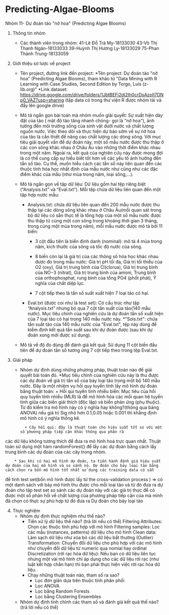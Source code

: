 # Predicting-Algae-Blooms
Nhóm 11- Dự đoán tảo "nở hoa" (Predicting Algae Blooms)

1. Thông tin nhóm
	- Các thành viên trong nhóm:
		41-Lê Đỗ Trà My-18133030
		43-Võ Thị Thanh Ngân-18133033
		39-Huỳnh Thị Hương Ly-18133029
		75-Phan Thành Trung-18133059

2. Giới thiệu sơ lược về project
	- Tên project, đường link đến project:
		*Tên project: Dự đoán tảo "nở hoa" (Predicting Algae Blooms), tham khảo từ "Data Mining with R Learning with Case Studies, Second Edition by Torgo, Luís (z-lib.org)"
		*Link dataset: https://drive.google.com/drive/folders/1JbtBEFj2dj2Ih0crDsAzoII7DNp0_VAZ?usp=sharing (tập data có trong thư viện R được nhóm tải và đẩy lên google drive)
	- Mô tả ngắn gọn bài toán mà nhóm muốn giải quyết: Sự xuất hiện dày đặt của tảo ( mật độ tảo tăng nhanh chóng- gọi là "nở hoa"),  ảnh tưởng đến môi trường sống của 
sinh vật dưới nước và chất lượng nguồn nước. Việc theo dõi và thực hiện dự báo sớm về sự nở hoa của tảo là cần thiết để nâng cao chất lượng các dòng sông.
Với mục tiêu giải quyết vấn đề dự đoán này, một số mẫu nước được thu thập ở các con sông khác nhau ở Châu Âu vào những thời điểm khác nhau trong một năm.
Ngoài ra, kết quả của nghiên cứu này được mong đợi là có thể cung cấp sự hiểu biết tốt hơn về các yếu tố ảnh hưởng đến tần số tảo. Cụ thể, muốn hiểu cách các tần số này 
liên quan đến các thuộc tính hóa học nhất định của mẫu nước như cũng như các đặc điểm khác của mẫu (như mùa trong năm, loại sông,...).

	- Mô tả ngắn gọn về tập dữ liệu: Dữ liệu gồm hai tệp riêng biệt (“Analysis.txt” và “Eval.txt”). Mỗi tệp chứa dữ liệu liên quan đến một tập hợp nước mẫu:
		* Analysis.txt: chứa dữ liệu liên quan đến 200 mẫu nước được thu thập tại các dòng sông khác nhau ở Châu Âu(mỗi quan sát trong bộ dữ liệu có sẵn thực tế là tổng hợp của một số mẫu nước được thu thập từ cùng một con sông trong khoảng thời gian 3 tháng,
trong cùng một mùa trong năm), mỗi mẫu nước được mô tả bởi 11 biến:
			+ 3 cột đầu tiên là biến định danh (nominal): mô tả 4 mùa trong năm, kích thước của sông và tốc độ nước của sông.

			+ 8 biến còn lại là giá trị của các thông số hóa học khác nhau được đo trong mẫu nước: Giá trị pH tối đa, Giá trị tối thiểu của O2 (oxy), Giá trị trung bình của Cl(clorua), Giá trị trung bình của NO−3 (nitrat),
Giá trị trung bình của amoni, Trung bình của orthophosphat, rung bình của tổng PO4 (phốt phát), Ý nghĩa của chất diệp lục.

			+ 7 cột tiếp theo là tần số suất xuất hiện 7 loại tảo có hại.

		* Eval.txt (được coi như là test set): Có cấu trúc như tập “Analysis.txt” nhưng bỏ qua 7 cột tần suất của tảo(140 mẫu nước). Mục tiêu chính của nghiên cứu là dự đoán tần 
số xuất hiện của 7 loại tảo có hại trong 140 mẫu nước này.
		*"Sols.txt": chứa tần suất tảo của 140 mẫu nước của "Eval.txt", tệp này dùng để kiểm định kết quả tần suất sau khi dự đoán được (sau khi dự đoán
xong mới được sử dụng).
	- Mô tả về độ đo dùng để đánh giá kết quả: Sử dụng 11 cột biến đầu tiên để dự đoán tần số tương ứng 7 cột tiếp theo trong tệp Eval.txt.

3. Giải pháp
	- Nhóm dự định dùng những phương pháp, thuật toán nào để giải quyết bài toán đó.
		*Mục tiêu chính của nghiên cứu này là thu được các dự đoán về giá trị tần số của bảy loại tảo trong một bộ 140 mẫu nước. Đây là một nhiệm vụ hồi quy tuyến tính
lấy mô hình dự đoán bằng thuật toán: 
			+ Hồi qui tuyến tính nhiều biến: Mục tiêu của hồi quy tuyến tính nhiều (MLR) là để mô hình hóa các mối quan hệ tuyến tính giữa các biến giải thích (độc lập) và biến phản ứng (phụ thuộc).
Từ đó kiểm tra mô hình này có ý nghĩa hay không?(thông qua bảng ANOVA) nếu giá trị Sig nhỏ hơn 0.1,0.05 hoặc 0.001 thì khẳng định mô hình có ý nghĩa thống kê.

			+ Cây hồi qui: đây là thuật toán cho hiệu suất tốt so với một số phương pháp tiếp cận khác thông qua phân rã 
các dữ liệu không tương thích để đưa ra mô hình hoá trực quan nhất. Thuật toán sử dụng một hàm randomForest() để lấy các dự đoán bằng cách 
lấy trung bình các dự đoán của các cây trong nhóm.
	
		* Sau khi có hai mô hình dự đoán, ta tiến hành đánh giá hiệu suất dự đoán của hai mô hình và so sánh nó. Dự đoán cho bảy loại tảo bằng cách chọn ra bốn mô hình tốt nhất sử dụng các training data có sẵn 
để tính test set(bốn mô hình được lấy từ the cross-validation process )  => có một danh sách với bảy mô hình thu được cho mỗi loại tảo và từ đó đưa ra dự đoán cho tập test set
so sánh các dự đoán này với các giá trị thực để có được một số phản hồi về chất lượng của phương pháp tiếp cận của mà mình đã chọn có thực sự phù hợp từ đó đưa ra Dự đoán cho bảy loại tảo
	

4. Thực nghiệm
	- Nhóm dự định thực nghiệm như thế nào?
		- Tiền xử lý dữ liệu thế nào? (trả lời nếu có thể)
			Filtering Attributes: Chọn các thuộc tính phù hợp với mô hình
			Filtering samples: Lọc các mẫu (instances, patterns) dữ liệu cho mô hình
			Clean data: Làm sạch dữ liệu như xóa bỏ các dữ liệu bất thường (Outlier) 
			Transformation: Chuyển đổi dữ liệu cho phù hợp với các mô hình như chuyển đổi dữ liệu từ numeric qua nomial hay ordinal
			Discretization (rời rạc hóa dữ liệu): Nếu bạn có dữ liệu liên tục nhưng một vài mô hình chỉ áp dụng cho các dữ liệu rời rạc (như luật kết hợp chẳn hạn) thì bạn phải thực hiện việc rời rạc hóa dữ liệu.
		- Chạy những thuật toán nào, tham số ra sao?
			+ Lọc đơn giản dựa trên thuộc tính phân phối
			+ Lọc ANOVA
			+ Lọc bằng Random Forests
			+ Lọc bằng Clustering Ensembles
	- Nhóm dự định tinh chỉnh các tham số và đánh giá kết quả thế nào? (trả lời nếu có thể)

